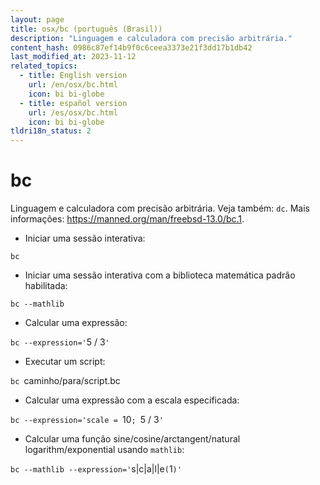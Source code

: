 ```yaml
---
layout: page
title: osx/bc (português (Brasil))
description: "Linguagem e calculadora com precisão arbitrária."
content_hash: 0986c87ef14b9f0c6ceea3373e21f3dd17b1db42
last_modified_at: 2023-11-12
related_topics:
  - title: English version
    url: /en/osx/bc.html
    icon: bi bi-globe
  - title: español version
    url: /es/osx/bc.html
    icon: bi bi-globe
tldri18n_status: 2
---
```

# bc

Linguagem e calculadora com precisão arbitrária.
Veja também: `dc`.
Mais informações: <https://manned.org/man/freebsd-13.0/bc.1>.

- Iniciar uma sessão interativa:

`bc`

- Iniciar uma sessão interativa com a biblioteca matemática padrão habilitada:

`bc --mathlib`

- Calcular uma expressão:

`bc --expression='`<span class="tldr-var badge badge-pill bg-dark-lm bg-white-dm text-white-lm text-dark-dm font-weight-bold">5 / 3</span>`'`

- Executar um script:

`bc `<span class="tldr-var badge badge-pill bg-dark-lm bg-white-dm text-white-lm text-dark-dm font-weight-bold">caminho/para/script.bc</span>

- Calcular uma expressão com a escala especificada:

`bc --expression='scale = `<span class="tldr-var badge badge-pill bg-dark-lm bg-white-dm text-white-lm text-dark-dm font-weight-bold">10</span>`; `<span class="tldr-var badge badge-pill bg-dark-lm bg-white-dm text-white-lm text-dark-dm font-weight-bold">5 / 3</span>`'`

- Calcular uma função sine/cosine/arctangent/natural logarithm/exponential usando `mathlib`:

`bc --mathlib --expression='`<span class="tldr-var badge badge-pill bg-dark-lm bg-white-dm text-white-lm text-dark-dm font-weight-bold">s|c|a|l|e</span>`(`<span class="tldr-var badge badge-pill bg-dark-lm bg-white-dm text-white-lm text-dark-dm font-weight-bold">1</span>`)'`
